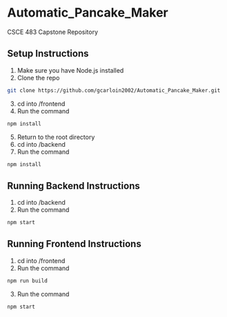 # Automatic_Pancake_Maker
CSCE 483 Capstone Repository




## Setup Instructions
1. Make sure you have Node.js installed
2. Clone the repo
```bash
git clone https://github.com/gcarloin2002/Automatic_Pancake_Maker.git
```
3. cd into /frontend
4. Run the command
```bash
npm install
```
5. Return to the root directory
6. cd into /backend
7. Run the command
```bash
npm install
```




## Running Backend Instructions
1. cd into /backend
2. Run the command
```bash
npm start
```




## Running Frontend Instructions
1. cd into /frontend
2. Run the command
```bash
npm run build
```
3. Run the command
```bash
npm start
```
